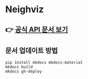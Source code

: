 # Neighviz

👉 [공식 API 문서 보기](https://dezeli.github.io/neighviz/)  
---

## 문서 업데이트 방법
```
pip install mkdocs mkdocs-material
mkdocs build
mkdocs gh-deploy
```